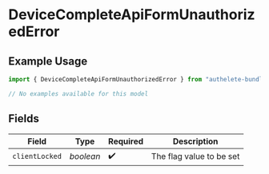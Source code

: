 # DeviceCompleteApiFormUnauthorizedError

## Example Usage

```typescript
import { DeviceCompleteApiFormUnauthorizedError } from "authelete-bundled/models/errors";

// No examples available for this model
```

## Fields

| Field                     | Type                      | Required                  | Description               |
| ------------------------- | ------------------------- | ------------------------- | ------------------------- |
| `clientLocked`            | *boolean*                 | :heavy_check_mark:        | The flag value to be set<br/> |